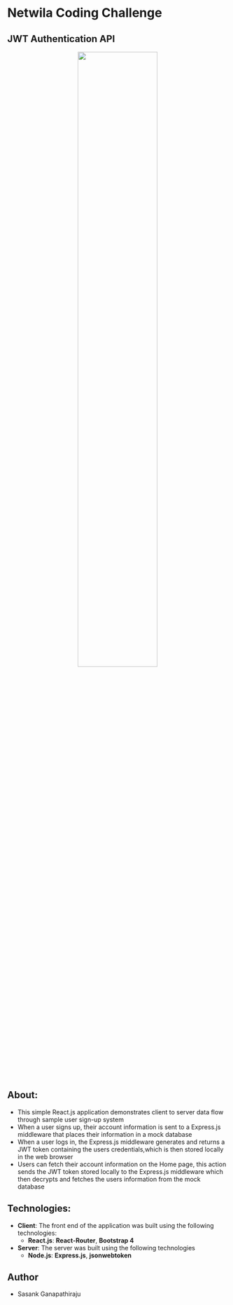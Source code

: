 # Netwila Coding Challenge

## JWT Authentication API
<p align = 'center'>
    <img src="./screenshots/challenge.gif" width="60%">
</p>

## About:
- This simple React.js application demonstrates client to server data flow through sample user sign-up system
- When a user signs up, their account information is sent to a Express.js middleware that places their information in a mock database
- When a user logs in, the Express.js middleware generates and returns a JWT token containing the users credentials,which is then stored locally in the web browser
- Users can fetch their account information on the Home page, this action sends the JWT token stored locally to the Express.js middleware which then decrypts and fetches the users information from the mock database

## Technologies:
- **Client**: The front end of the application was built using the following technologies:
    - **React.js**: **React-Router**, **Bootstrap 4**
- **Server**: The server was built using the following technologies
    - **Node.js**: **Express.js**, **jsonwebtoken**

## Author
- Sasank Ganapathiraju